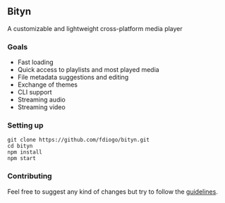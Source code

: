 ## Bityn

A customizable and lightweight cross-platform media player

### Goals
* Fast loading
* Quick access to playlists and most played media
* File metadata suggestions and editing
* Exchange of themes
* CLI support
* Streaming audio
* Streaming video

### Setting up
```
git clone https://github.com/fdiogo/bityn.git
cd bityn
npm install
npm start
```

### Contributing

Feel free to suggest any kind of changes but try to follow the [guidelines](CONTRIBUTING.md).
